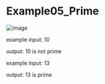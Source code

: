 # Example05_Prime

![image](https://user-images.githubusercontent.com/33346418/235045214-90b276d8-6f8f-436d-a15f-ee796570b094.png)

example input: 10

output: 10 is not prime


example input: 13

output: 13 is prime
